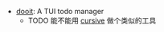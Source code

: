 - [dooit](https://github.com/kraanzu/dooit): A TUI todo manager
	- TODO 能不能用 [cursive](https://github.com/gyscos/cursive) 做个类似的工具